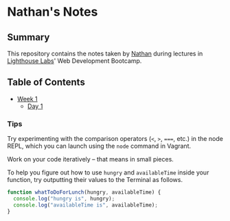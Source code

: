 # Nathan's Notes

## Summary 
This repository contains the notes taken by [Nathan](https://github.com/nathanlunn) during lectures in [Lighthouse Labs](https://github.com/lighthouse-labs)' Web Development Bootcamp.

## Table of Contents
* [Week 1](/Week_1/)
  * [Day 1](/Week_1/Day_1/)

### Tips

Try experimenting with the comparison operators (`<`, `>`, `===`, etc.) in the node REPL, which you can launch using the `node` command in Vagrant.

Work on your code iteratively – that means in small pieces. 

To help you figure out how to use `hungry` and `availableTime` inside your function, try outputting their values to the Terminal as follows.

```javascript
function whatToDoForLunch(hungry, availableTime) {
  console.log("hungry is", hungry);
  console.log("availableTime is", availableTime);
}
```